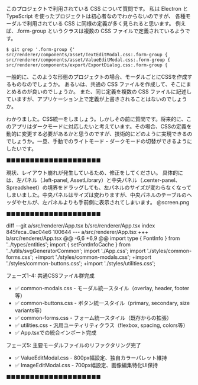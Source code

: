 このプロジェクトで利用されている CSS について質問です。
私は Electron と TypeScript を使ったプロジェクトは初心者なのでわからないのですが、
各種モーダルで利用されている CSS に同様の定義が多く見られると思います。
例えば、.form-group というクラスは複数の CSS ファイルで定義されているようです。

```
$ git grep '.form-group {'
src/renderer/components/asset/TextEditModal.css:.form-group {
src/renderer/components/asset/ValueEditModal.css:.form-group {
src/renderer/components/export/ExportDialog.css:.form-group {
```

一般的に、このような形態のプロジェクトの場合、モーダルごとにCSSを作成するものなのでしょうか。
あるいは、共通の CSS ファイルを作成して、そこにまとめるのが良いのでしょうか。
また、同じ定義を複数の CSS ファイルに記述していますが、アプリケーション上で定義が上書きされることはないのでしょうか。


わかりました。CSS統一をしましょう。しかしその前に質問です。将来的に、このアプリはダークモードに対応したいと考えています。その場合、CSSの定義を動的に変更する必要があるかと思うのですが、技術的にどのように実現できるのでしょうか。一旦、手動でのライトモード・ダークモードの切替ができるようにしたいです。


■■■■■■■■■■■■■■■■■■■■

現状、レイアウト崩れが発生しているため、修正をしてください。
具体的には、左パネル（.left-panel, AssetLibrary）と中央パネル（.center-panel、Spreadsheet）の境界をドラッグしても、左パネルのサイズが変わらなくなってしまいました。中央パネルはサイズは変わりますが、中央パネルのテーブルのヘッダやセルが、左パネルよりも手前側に表示されてしまいます。 @screen.png

■■■■■■■■■■■■■■■■■■■■


diff --git a/src/renderer/App.tsx b/src/renderer/App.tsx
index 845feca..0ac04e6 100644
--- a/src/renderer/App.tsx
+++ b/src/renderer/App.tsx
@@ -6,6 +6,9 @@ import type { FontInfo } from '../types/entities';
 import { setFontInfoCache } from '../utils/svgGeneratorCommon';
 import './App.css';
 import './styles/common-forms.css';
+import './styles/common-modals.css';
+import './styles/common-buttons.css';
+import './styles/utilities.css';


  フェーズ1-4: 共通CSSファイル群完成
  - ✅ common-modals.css - モーダル統一スタイル（overlay, header, footer等）
  - ✅ common-buttons.css - ボタン統一スタイル（primary, secondary, size variants等）
  - ✅ common-forms.css - フォーム統一スタイル（既存からの拡張）
  - ✅ utilities.css - 汎用ユーティリティクラス（flexbox, spacing, colors等）
  - ✅ App.tsxでの統合インポート完成

  フェーズ5: 主要モーダルファイルのリファクタリング完了
  - ✅ ValueEditModal.css - 800px幅設定、独自カラーパレット維持
  - ✅ ImageEditModal.css - 700px幅設定、画像編集特化UI保持


■■■■■■■■■■■■■■■■■■■■


